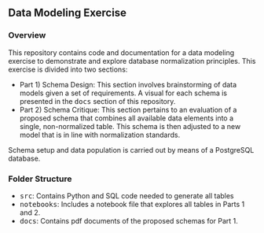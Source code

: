 ## Data Modeling Exercise

### Overview
This repository contains code and documentation for a data modeling exercise to demonstrate and explore database normalization principles. This exercise is divided into two sections:

- Part 1) Schema Design: This section involves brainstorming of data models given a set of requirements. A visual for each schema is presented in the <tt>docs</tt> section of this repository.
- Part 2) Schema Critique: This section pertains to an evaluation of a proposed schema that combines all available data elements into a single, non-normalized table. This schema is then adjusted to a new model that is in line with normalization standards.

Schema setup and data population is carried out by means of a PostgreSQL database.

### Folder Structure
- <tt>src</tt>: Contains Python and SQL code needed to generate all tables
- <tt>notebooks</tt>: Includes a notebook file that explores all tables in Parts 1 and 2.
- <tt>docs</tt>: Contains pdf documents of the proposed schemas for Part 1.
